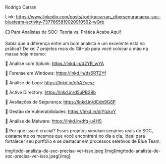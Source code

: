 
Rodrigo Carran

Link: https://www.linkedin.com/posts/rodrigocarran_ciberseguranaexa-soc-blueteam-activity-7377665819020910592-wQrb


⭕ Para Analistas de SOC: Teoria vs. Prática Acaba Aqui!

Sabia que a diferença entre um bom analista e um excelente está na prática? Deixei 7 projetos reais do GitHub para você colocar a mão na massa hoje mesmo:

🔹 Análise com Splunk: https://lnkd.in/d2YR_wYA

🔹 Forense em Windows: https://lnkd.in/ds6RT2Yf

🔹 Análise de Logs: https://lnkd.in/dhAZvesz

🔹 Active Directory: https://lnkd.in/d5uPB29b

🔹 Avaliações de Segurança: https://lnkd.in/dCdn9G8P

🔹 Gestão de Vulnerabilidades: https://lnkd.in/diYtukyY

🔹 Análise de Malware: https://lnkd.in/dfq-u4HS


📌 Por que isso é crucial?
Esses projetos simulam cenários reais de SOC, exatamente os mesmos que você encontrará no dia a dia. Ideal para fortalecer seu portfólio e se destacar em processos seletivos de Blue Team.



img/todo-analista-de-soc-precisa-ver-isso.jpeg
[img]img/todo-analista-de-soc-precisa-ver-isso.jpeg[/img]
